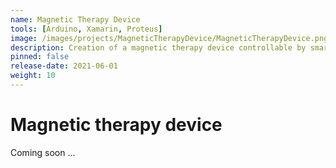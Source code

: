 ```yaml
---
name: Magnetic Therapy Device
tools: [Arduino, Xamarin, Proteus]
image: /images/projects/MagneticTherapyDevice/MagneticTherapyDevice.png
description: Creation of a magnetic therapy device controllable by smartphone
pinned: false
release-date: 2021-06-01
weight: 10
---
```


# Magnetic therapy device

Coming soon ...

